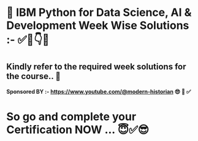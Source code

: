 # 🚀 IBM Python for Data Science, AI & Development Week Wise Solutions :- ✅💯👇😇
## Kindly refer to the required week solutions for the course.. 💯
#### Sponsored BY :- https://www.youtube.com/@modern-historian  😎 🚀 ✅
# So go and complete your Certification NOW ... 😇✅😎
